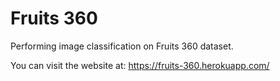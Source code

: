 # Fruits 360 

Performing image classification on Fruits 360 dataset.

You can visit the website at: https://fruits-360.herokuapp.com/
